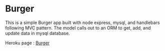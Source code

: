 # Burger
This is a simple Burger app built with node express, mysql, and handlebars following MVC pattern. The model calls out to an ORM to get, add, and update data in mysql database.


Heroku page : [Burger](https://burgerapp-hw12.herokuapp.com/)
